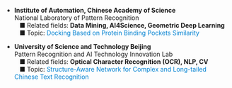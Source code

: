 
- <span style="font-weight: bold;">Institute of Automation, Chinese Academy of Science</span> <br>
National Laboratory of Pattern Recognition <br>
&nbsp;&nbsp; &#9632; Related fields: <span style="font-weight: bold;">Data Mining, AI4Science, Geometric Deep Learning</span> <br>
&nbsp;&nbsp; &#9632; Topic: <span style="color: #0081d1;"> Docking Based on Protein Binding Pockets Similarity </span>


- <span style="font-weight: bold;">University of Science and Technology Beijing</span> <br>
Pattern Recognition and AI Technology Innovation Lab <br>
&nbsp;&nbsp; &#9632; Related fields: <span style="font-weight: bold;">Optical Character Recognition (OCR), NLP, CV</span> <br>
&nbsp;&nbsp; &#9632; Topic: <span style="color: #0081d1;"> Structure-Aware Network for Complex and Long-tailed Chinese Text Recognition </span>

